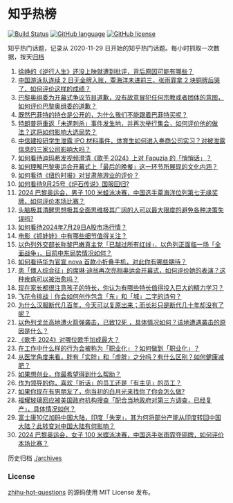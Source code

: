 # 知乎热榜
[![Build Status](https://github.com/ToWeLong/zhihu-hot-questions/workflows/CI/badge.svg)](https://github.com/ToWeLong/zhihu-hot-questions/actions)
[![GitHub language](https://img.shields.io/badge/language-golang-orange.svg)](https://golang.org/)
[![GitHub license](https://img.shields.io/github/license/ToWeLong/zhihu-hot-questions)](https://github.com/ToWeLong/zhihu-hot-questions/blob/main/LICENSE)

知乎热门话题，记录从 2020-11-29 日开始的知乎热门话题。每小时抓取一次数据，按天[归档](./archives)

<!-- BEGIN -->

1. [徐峥的《逆行人生》还没上映就遭到批评，背后原因可能有哪些？](https://www.zhihu.com/question/661303262)
1. [中国游泳队连续 2 日无金牌入账，覃海洋未进前三，张雨霏拿 2 块铜牌后哭了，如何评价这样的成绩？](https://www.zhihu.com/question/662845111)
1. [巴黎奥组委为开幕式争议节目道歉，没有故意冒犯任何宗教或者团体的意图，如何评价巴黎奥组委的道歉？](https://www.zhihu.com/question/662835893)
1. [既然巴菲特的持仓是公开的，为什么我们不能跟着巴菲特买呢？](https://www.zhihu.com/question/662354024)
1. [特朗普将重返「未遂刺杀」事件发生地，并再次举行集会，如何评价他的做法？这将如何影响大选局势？](https://www.zhihu.com/question/662718165)
1. [中信建投研学生泄露 IPO 材料事件，体育生如何进入券商公司实习？对被泄露信息的三家公司影响大吗？](https://www.zhihu.com/question/662724590)
1. [如何看待迪玛希发视频澄清《歌手 2024》上对 Faouzia 的「悄悄话」？](https://www.zhihu.com/question/662742526)
1. [如何理解巴黎奥运会开幕式上「最后的晚餐」这一环节所展现的文化内涵？](https://www.zhihu.com/question/662707820)
1. [如何看待《纽约时报》对甘肃旅游业的评价？](https://www.zhihu.com/question/661454643)
1. [如何看待9月25号《炉石传说》国服回归?](https://www.zhihu.com/question/662792315)
1. [2024 巴黎奥运会，男子 100 米蛙泳决赛，中国选手覃海洋位列第七无缘奖牌，如何评价本场比赛？](https://www.zhihu.com/question/662843642)
1. [头脑极其清醒思想极其全面思维极其广阔的人可以最大限度的避免各种决策失误吗?](https://www.zhihu.com/question/656110527)
1. [如何看待2024年7月29日A股市场行情？](https://www.zhihu.com/question/662610717)
1. [电影《抓娃娃》中有哪些细节值得关注？](https://www.zhihu.com/question/661687428)
1. [以色列外交部长称黎巴嫩真主党「已越过所有红线」，以色列正面临一场「全面战争」，目前中东局势情况如何？](https://www.zhihu.com/question/662805511)
1. [如何看待华为官宣 nova 首款小折叠手机，对此你有哪些期待？](https://www.zhihu.com/question/662866107)
1. [患「僵人综合征」的席琳·迪翁再次亮相奥运会开幕式，如何评价她的表演？这种疾病可以被治愈吗？](https://www.zhihu.com/question/662618179)
1. [现在家长都很注意孩子的特长，你认为有哪些特长值得投入巨大的精力学习？](https://www.zhihu.com/question/662017125)
1. [飞花令挑战｜你会如何创作包含「东」和「城」二字的诗句？](https://www.zhihu.com/question/662540755)
1. [为什么汉服断代几百年，今天可以复原出来；而长衫只是断代几十年却没有了呢？](https://www.zhihu.com/question/308836849)
1. [以色列戈兰高地遭火箭弹袭击，已致12死 ，具体情况如何？该地遭遇袭击的原因是什么？](https://www.zhihu.com/question/662793724)
1. [《歌手 2024》对哪位歌手加成最大？](https://www.zhihu.com/question/662669997)
1. [在工作中什么样的行为会被称为「职业化」？如何做到「职业化」？](https://www.zhihu.com/question/551176123)
1. [从医学角度来看，胖有「实胖」和「虚胖」之分吗？有什么区别？如何健康减肥？](https://www.zhihu.com/question/662642611)
1. [如果想创业，你最希望得到什么帮助？](https://www.zhihu.com/question/662635238)
1. [作为领导的你，喜欢「听话」的员工还是「有主见」的员工？](https://www.zhihu.com/question/662707302)
1. [如果你现在有男朋友了，你当初的白月光来找你了你会怎么做?](https://www.zhihu.com/question/661366567)
1. [福耀玻璃回应被美国政府机构搜查「配合当地政府对第三方调查，已经复产」，具体情况如何？](https://www.zhihu.com/question/662805489)
1. [富士康10亿加码中国大陆，印度「失宠」，其为何将部分产能从印度转回中国大陆？此转变对中国大陆有何影响？](https://www.zhihu.com/question/662637842)
1. [2024 巴黎奥运会，女子 100 米蝶泳决赛，中国选手张雨霏夺铜牌，如何评价本场比赛？](https://www.zhihu.com/question/662843631)

<!-- END -->

历史归档 [./archives](./archives)


### License
[zhihu-hot-questions](https://github.com/towelong/zhihu-hot-questions) 的源码使用 MIT License 发布。